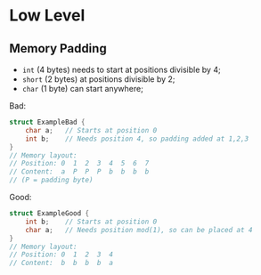 # Low Level

## Memory Padding

- `int` (4 bytes) needs to start at positions divisible by 4;
- `short` (2 bytes) at positions divisible by 2;
- `char` (1 byte) can start anywhere;

Bad:

```c
struct ExampleBad {
    char a;   // Starts at position 0
    int b;    // Needs position 4, so padding added at 1,2,3
}
// Memory layout:
// Position: 0  1  2  3  4  5  6  7
// Content:  a  P  P  P  b  b  b  b
// (P = padding byte)
```

Good:

```c
struct ExampleGood {
    int b;    // Starts at position 0
    char a;   // Needs position mod(1), so can be placed at 4
}
// Memory layout:
// Position: 0  1  2  3  4
// Content:  b  b  b  b  a
```
